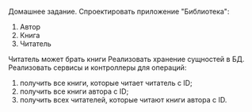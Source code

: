 Домашнее задание.
Спроектировать приложение "Библиотека":
1. Автор
2. Книга
3. Читатель

Читатель может брать книги
Реализовать хранение сущностей в БД.
Реализовать сервисы и контроллеры для операций:
1. получить все книги, которые читает читатель с ID;
2. получить все книги автора с ID;
3. получить всех читателей, которые читают книги автора с ID.